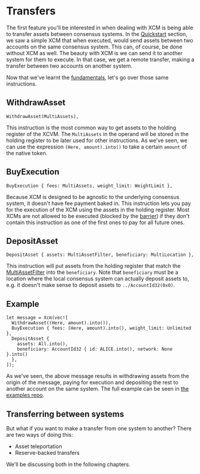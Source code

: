 # Transfers

The first feature you'll be interested in when dealing with XCM is being able to transfer assets between consensus systems.
In the [Quickstart](../../overview/README.md) section, we saw a simple XCM that when executed, would send assets between two accounts on the same consensus system.
This can, of course, be done without XCM as well.
The beauty with XCM is we can send it to another system for them to execute.
In that case, we get a remote transfer, making a transfer between two accounts on another system.

Now that we've learnt the [fundamentals](../../fundamentals/README.md), let's go over those same instructions.

## WithdrawAsset

```rust,noplayground
WithdrawAsset(MultiAssets),
```

This instruction is the most common way to get assets to the holding register of the XCVM.
The `MultiAssets` in the operand will be stored in the holding register to be later used for other instructions.
As we've seen, we can use the expression `(Here, amount).into()` to take a certain `amount` of the native token.

## BuyExecution

```rust,noplayground
BuyExecution { fees: MultiAssets, weight_limit: WeightLimit },
```

Because XCM is designed to be agnostic to the underlying consensus system, it doesn't have fee payment baked in.
This instruction lets you pay for the execution of the XCM using the assets in the holding register.
Most XCMs are not allowed to be executed (blocked by the [barrier](TODO:link)) if they don't contain this instruction as one of the first ones to pay for all future ones.

## DepositAsset

```rust,noplayground
DepositAsset { assets: MultiAssetFilter, beneficiary: MultiLocation },
```

This instruction will put assets from the holding register that match the [MultiAssetFilter](../../fundamentals/multiasset.md) into the `beneficiary`.
Note that `beneficiary` must be a location where the local consensus system can actually deposit assets to, e.g. it doesn't make sense to deposit assets to `../AccountId32(0x0)`.

## Example

```rust,noplayground
let message = Xcm(vec![
  WithdrawAsset((Here, amount).into()),
  BuyExecution { fees: (Here, amount).into(), weight_limit: Unlimited },
  DepositAsset { 
    assets: All.into(),
    beneficiary: AccountId32 { id: ALICE.into(), network: None }.into()
  },
]);
```

As we've seen, the above message results in withdrawing assets from the origin of the message, paying for execution and depositing the rest to another account on the same system.
The full example can be seen in [the examples repo](TODO:add_link).

## Transferring between systems

But what if you want to make a transfer from one system to another?
There are two ways of doing this:
- Asset teleportation
- Reserve-backed transfers

We'll be discussing both in the following chapters.
